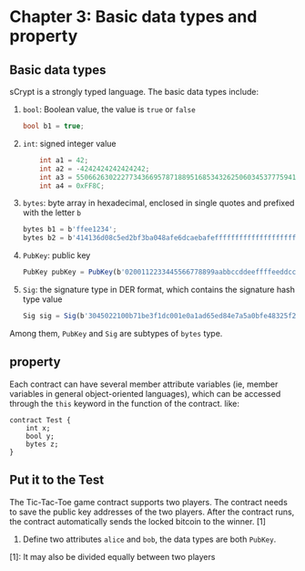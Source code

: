 # Chapter 3: Basic data types and property

## Basic data types
sCrypt is a strongly typed language. The basic data types include:

1. `bool`: Boolean value, the value is `true` or `false`

    ```c
    bool b1 = true;
    ```
2. `int`: signed integer value
    ```c
        int a1 = 42;
        int a2 = -4242424242424242;
        int a3 = 55066263022277343669578718895168534326250603453777594175500187360389116729240;
        int a4 = 0xFF8C;
    ```
3. `bytes`: byte array in hexadecimal, enclosed in single quotes and prefixed with the letter `b`

    ```javascript
    bytes b1 = b'ffee1234';
    bytes b2 = b'414136d08c5ed2bf3ba048afe6dcaebafeffffffffffffffffffffffffffffff00';
    ```


4. `PubKey`: public key
    ```javascript
    PubKey pubKey = PubKey(b'0200112233445566778899aabbccddeeffffeeddccbbaa99887766554433221100');
    ```

5. `Sig`: the signature type in DER format, which contains the signature hash type value

    ```javascript
    Sig sig = Sig(b'3045022100b71be3f1dc001e0a1ad65ed84e7a5a0bfe48325f2146ca1d677cf15e96e8b80302206d74605e8234eae3d4980fcd7b2fdc1c5b9374f0ce71dea38707fccdbd28cf7e41');


Among them, `PubKey` and `Sig` are subtypes of `bytes` type.

## property

Each contract can have several member attribute variables (ie, member variables in general object-oriented languages), which can be accessed through the `this` keyword in the function of the contract. like:


```solidity
contract Test {
    int x;
    bool y;
    bytes z;
}
```

## Put it to the Test

The Tic-Tac-Toe game contract supports two players. The contract needs to save the public key addresses of the two players. After the contract runs, the contract automatically sends the locked bitcoin to the winner. [1]



1. Define two attributes `alice` and `bob`, the data types are both `PubKey`.

[1]: It may also be divided equally between two players


